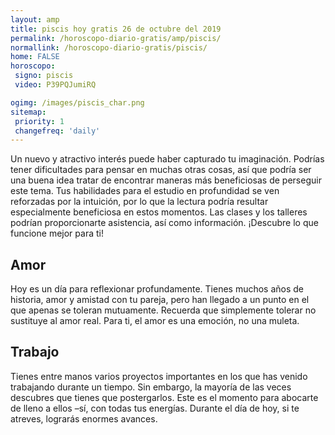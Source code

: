 ```yaml
---
layout: amp
title: piscis hoy gratis 26 de octubre del 2019 
permalink: /horoscopo-diario-gratis/amp/piscis/
normallink: /horoscopo-diario-gratis/piscis/
home: FALSE
horoscopo:
 signo: piscis
 video: P39PQJumiRQ

ogimg: /images/piscis_char.png
sitemap:
 priority: 1
 changefreq: 'daily'
---
```



Un nuevo y atractivo interés puede haber capturado tu imaginación. Podrías tener dificultades para pensar en muchas otras cosas, así que podría ser una buena idea tratar de encontrar maneras más beneficiosas de perseguir este tema. Tus habilidades para el estudio en profundidad se ven reforzadas por la intuición, por lo que la lectura podría resultar especialmente beneficiosa en estos momentos. Las clases y los talleres podrían proporcionarte asistencia, así como información. ¡Descubre lo que funcione mejor para ti!

## Amor

Hoy es un día para reflexionar profundamente. Tienes muchos años de historia, amor y amistad con tu pareja, pero han llegado a un punto en el que apenas se toleran mutuamente. Recuerda que simplemente tolerar no sustituye al amor real. Para ti, el amor es una emoción, no una muleta.

## Trabajo

Tienes entre manos varios proyectos importantes en los que has venido trabajando durante un tiempo. Sin embargo, la mayoría de las veces descubres que tienes que postergarlos. Este es el momento para abocarte de lleno a ellos –sí, con todas tus energías. Durante el día de hoy, si te atreves, lograrás enormes avances.